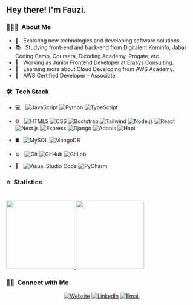<h2> Hey there! I'm Fauzi.</h2>

<h3> 👨🏻‍💻 &nbsp;About Me </h3>

- 🤔 &nbsp; Exploring new technologies and developing software solutions.
- 📚 &nbsp; Studying front-end and back-end from Digitalent Kominfo, Jabar Coding Camp, Coursera, Dicoding Academy, Progate, etc.
- 💼 &nbsp; Working as Junior Frontend Developer at Erasys Consulting.
- 🌱 &nbsp; Learning more about Cloud Developing from AWS Academy.
- 📄 &nbsp; AWS Certified Developer - Associate.

<h3> 🛠 &nbsp;Tech Stack</h3>

- 💻 &nbsp;
  ![JavaScript](https://img.shields.io/badge/-JavaScript-333333?style=flat&logo=javascript)
  ![Python](https://img.shields.io/badge/-Python-333333?style=flat&logo=python)
  ![TypeScript](https://img.shields.io/badge/-TypeScript-333333?style=flat&logo=typescript)
  
- 🌐 &nbsp;
  ![HTML5](https://img.shields.io/badge/-HTML5-333333?style=flat&logo=HTML5)
  ![CSS](https://img.shields.io/badge/-CSS-333333?style=flat&logo=CSS3&logoColor=1572B6)
  ![Bootstrap](https://img.shields.io/badge/-Bootstrap-333333?style=flat&logo=bootstrap&logoColor=563D7C)
  ![Tailwind](https://img.shields.io/badge/-Tailwind-333333?style=flat&logo=tailwindcss)
  ![Node.js](https://img.shields.io/badge/-Node.js-333333?style=flat&logo=node.js)
  ![React](https://img.shields.io/badge/-React-333333?style=flat&logo=react)
  ![Next.js](https://img.shields.io/badge/-Next.js-333333?style=flat&logo=next.js)
  ![Express](https://img.shields.io/badge/-Express-333333?style=flat&logo=express)
  ![Django](https://img.shields.io/badge/-Django-333333?style=flat&logo=django)
  ![Adonis](https://img.shields.io/badge/-Adonis-333333?style=flat&logo=adonis)
  ![Hapi](https://img.shields.io/badge/-Hapi-333333?style=flat&logo=hapi)
- 🛢 &nbsp;
  ![MySQL](https://img.shields.io/badge/-MySQL-333333?style=flat&logo=mysql)
  ![MongoDB](https://img.shields.io/badge/-MongoDB-333333?style=flat&logo=mongodb)
- ⚙️ &nbsp;
  ![Git](https://img.shields.io/badge/-Git-333333?style=flat&logo=git)
  ![GitHub](https://img.shields.io/badge/-GitHub-333333?style=flat&logo=github)
  ![GitLab](https://img.shields.io/badge/-GitLab-333333?style=flat&logo=gitlab)
- 🔧 &nbsp;
  ![Visual Studio Code](https://img.shields.io/badge/-Visual%20Studio%20Code-333333?style=flat&logo=visual-studio-code&logoColor=007ACC)
  ![PyCharm](https://img.shields.io/badge/-PyCharm-333333?style=flat&logo=pycharm)


<h3> ⭐ &nbsp;Statistics</h3>

<br/>

<a href="https://github.com/muhfauziazhar">
  <img height="180em" src="https://github-readme-stats.vercel.app/api?username=muhfauziazhar&show_icons=true&theme=nightowl" />
  <img height="180em" src="https://github-readme-stats.vercel.app/api/top-langs/?username=muhfauziazhar&layout=compact&theme=nightowl" />
</a>

<br/>

<h3> 🤝🏻 &nbsp;Connect with Me </h3>

<p align="center">
<a href="https://muhfauziazhar.my.id/"><img alt="Website" src="https://img.shields.io/badge/Website-muhfauziazhar.my.id-blue?style=flat-square&logo=google-chrome"></a>
<a href="https://www.linkedin.com/in/muhfauziazhar/"><img alt="LinkedIn" src="https://img.shields.io/badge/LinkedIn-Muhammad%20Fauzi%20Azhar-blue?style=flat-square&logo=linkedin"></a>
<a href="mailto:muh.fauzee@gmail.com"><img alt="Email" src="https://img.shields.io/badge/Email-muh.fauzee@gmail.com-blue?style=flat-square&logo=gmail"></a>
</p>
